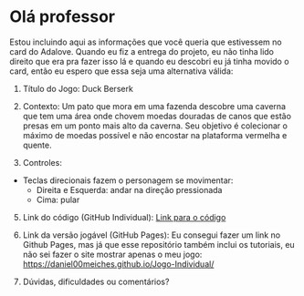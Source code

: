 # Olá professor

Estou incluindo aqui as informações que você queria que estivessem no card do Adalove. Quando eu fiz a entrega do projeto, eu não tinha lido direito que era pra fazer isso lá e quando eu descobri eu já tinha movido o card, então eu espero que essa seja uma alternativa válida:

1. Título do Jogo: Duck Berserk

2. Contexto: Um pato que mora em uma fazenda descobre uma caverna que tem uma área onde chovem moedas douradas de canos que estão presas em um ponto mais alto da caverna. Seu objetivo é colecionar o máximo de moedas possível e não encostar na plataforma vermelha e quente.

3. Controles:
- Teclas direcionais fazem o personagem se movimentar:
  - Direita e Esquerda: andar na direção pressionada
  - Cima: pular

5. Link do código (GitHub Individual): [Link para o código](https://github.com/Daniel00Meiches/Jogo-Individual/blob/main/Ponderada_W4/JOGO%20INDIVIDUAL/index.html)

6. Link da versão jogável (GitHub Pages): Eu consegui fazer um link no Github Pages, mas já que esse repositório também inclui os tutoriais, eu não sei fazer o site mostrar apenas o meu jogo: https://daniel00meiches.github.io/Jogo-Individual/

7. Dúvidas, dificuldades ou comentários?
